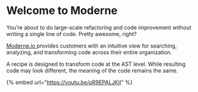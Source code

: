 # Welcome to Moderne

You're about to do large-scale refactoring and code improvement without writing a single line of code. Pretty awesome, right?

[Moderne.io ](https://moderne.io)provides customers with an intuitive view for searching, analyzing, and transforming code across their entire organization.

A recipe is designed to transform code at the AST level. While resulting code may look different, the meaning of the code remains the same.

{% embed url="https://youtu.be/uR9EPALJKjI" %}
